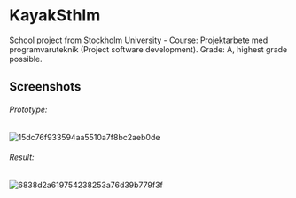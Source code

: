 # KayakSthlm
School project from Stockholm University - Course: Projektarbete med programvaruteknik (Project software development).
Grade: A, highest grade possible.

## Screenshots
###### Prototype:
![15dc76f933594aa5510a7f8bc2aeb0de](https://user-images.githubusercontent.com/59847442/128368925-33326bce-3afd-47b6-a806-b1c0da252851.png)

###### Result:
![6838d2a619754238253a76d39b779f3f](https://user-images.githubusercontent.com/59847442/128368933-a3994e26-f5a9-4012-ad27-84eb50241a21.png)

